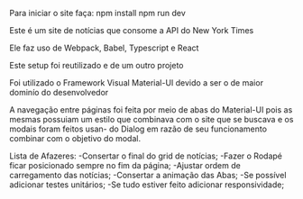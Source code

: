 Para iniciar o site faça:
npm install
npm run dev

Este é um site de notícias que consome a API do New York Times

Ele faz uso de Webpack, Babel, Typescript e React

Este setup foi reutilizado e de um outro projeto

Foi utilizado o Framework Visual Material-UI devido a ser o de maior dominío do desenvolvedor

A navegação entre páginas foi feita por meio de abas do Material-UI pois as mesmas
possuiam um estilo que combinava com o site que se buscava e os modais foram feitos usan-
do Dialog em razão de seu funcionamento combinar com o objetivo do modal.



Lista de Afazeres:
-Consertar o final do grid de notícias;
-Fazer o Rodapé ficar posicionado sempre no fim da página;
-Ajustar  ordem de carregamento das notícias;
-Consertar a animação das Abas;
-Se possível adicionar testes unitários;
-Se tudo estiver feito adicionar responsividade;